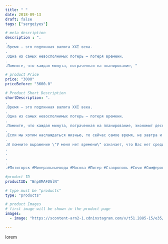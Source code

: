 ```yaml
---
title: " "
date: 2018-09-13
draft: false
tags: ["sergeiyes"]

# meta description
description : ".
.
.Время — это подлинная валюта XXI века.
.
.Одна из самых невосполнимых потерь — потеря времени.
.
.Помните, что каждая минута, потраченная на планирование, "

# product Price
price: "3000"
priceBefore: "3600.0"

# Product Short Description
shortDescription: ".
.
.Время — это подлинная валюта XXI века.
.
.Одна из самых невосполнимых потерь — потеря времени.
.
.Помните, что каждая минута, потраченная на планирование, экономит десять минут вашего труда.
.
.Если мы хотим наслаждаться жизнью, то сейчас самое время, не завтра и не в следующем году… Сегодня должен всегда быть нашим самым замечательным днём.
.
.И помните выражение \"У меня нет времени\" означает, что Вас нет среди живых.
.
.
.
.
.#Пятигорск #Минеральныеводы #Москва #Питер #Ставрополь #Сочи #Симферополь #Севастополь #УФО #Анапа #Краснодар #Екатеринбург #Челябинск #Ессентуки #Железноводск #Кисловодск #бизнес #Ростовнадону #gruppazahvata #крым #sergeystar  #инстазбк #xоpошолетом"

#product ID
productID: "Bnp8MAFDGlN"

# type must be "products"
type: "products"

# product Images
# first image will be shown in the product page
images:
  - image: "https://scontent-arn2-1.cdninstagram.com/v/t51.2885-15/e35/40708165_1829425273761947_5567956910635743066_n.jpg?se=7&tp=1&_nc_ht=scontent-arn2-1.cdninstagram.com&_nc_cat=111&_nc_ohc=I5WaYducQpEAX8CsQSH&ccb=7-4&oh=4cfb2f175f5dbb4ae2b6f34cfa72f590&oe=60859A05&_nc_sid=86f79a&ig_cache_key=MTg2NzI4ODIyODAzMDg2Nzc4OQ%3D%3D.2-ccb7-4"

---
```

lorem
